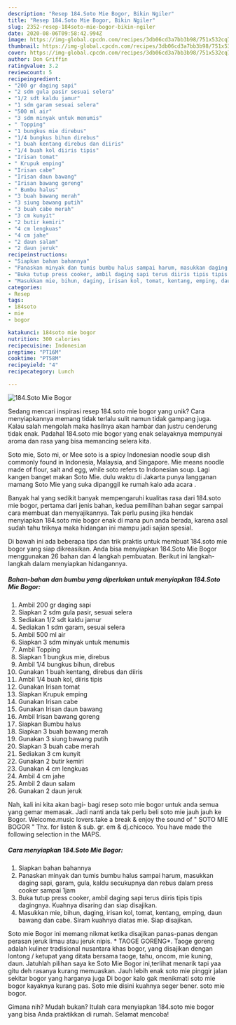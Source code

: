 ```yaml
---
description: "Resep 184.Soto Mie Bogor, Bikin Ngiler"
title: "Resep 184.Soto Mie Bogor, Bikin Ngiler"
slug: 2352-resep-184soto-mie-bogor-bikin-ngiler
date: 2020-08-06T09:58:42.994Z
image: https://img-global.cpcdn.com/recipes/3db06cd3a7bb3b98/751x532cq70/184soto-mie-bogor-foto-resep-utama.jpg
thumbnail: https://img-global.cpcdn.com/recipes/3db06cd3a7bb3b98/751x532cq70/184soto-mie-bogor-foto-resep-utama.jpg
cover: https://img-global.cpcdn.com/recipes/3db06cd3a7bb3b98/751x532cq70/184soto-mie-bogor-foto-resep-utama.jpg
author: Don Griffin
ratingvalue: 3.2
reviewcount: 5
recipeingredient:
- "200 gr daging sapi"
- "2 sdm gula pasir sesuai selera"
- "1/2 sdt kaldu jamur"
- "1 sdm garam sesuai selera"
- "500 ml air"
- "3 sdm minyak untuk menumis"
- " Topping"
- "1 bungkus mie direbus"
- "1/4 bungkus bihun direbus"
- "1 buah kentang direbus dan diiris"
- "1/4 buah kol diiris tipis"
- "Irisan tomat"
- " Krupuk emping"
- "Irisan cabe"
- "Irisan daun bawang"
- "Irisan bawang goreng"
- " Bumbu halus"
- "3 buah bawang merah"
- "3 siung bawang putih"
- "3 buah cabe merah"
- "3 cm kunyit"
- "2 butir kemiri"
- "4 cm lengkuas"
- "4 cm jahe"
- "2 daun salam"
- "2 daun jeruk"
recipeinstructions:
- "Siapkan bahan bahannya"
- "Panaskan minyak dan tumis bumbu halus sampai harum, masukkan daging sapi, garam, gula, kaldu secukupnya dan rebus dalam press cooker sampai 1jam"
- "Buka tutup press cooker, ambil daging sapi terus diiris tipis tipis dagingnya. Kuahnya disaring dan siap disajikan."
- "Masukkan mie, bihun, daging, irisan kol, tomat, kentang, emping, daun bawang dan cabe. Siram kuahnya diatas mie. Siap disajikan."
categories:
- Resep
tags:
- 184soto
- mie
- bogor

katakunci: 184soto mie bogor 
nutrition: 300 calories
recipecuisine: Indonesian
preptime: "PT16M"
cooktime: "PT58M"
recipeyield: "4"
recipecategory: Lunch

---
```



![184.Soto Mie Bogor](https://img-global.cpcdn.com/recipes/3db06cd3a7bb3b98/751x532cq70/184soto-mie-bogor-foto-resep-utama.jpg)

Sedang mencari inspirasi resep 184.soto mie bogor yang unik? Cara menyiapkannya memang tidak terlalu sulit namun tidak gampang juga. Kalau salah mengolah maka hasilnya akan hambar dan justru cenderung tidak enak. Padahal 184.soto mie bogor yang enak selayaknya mempunyai aroma dan rasa yang bisa memancing selera kita.

Soto mie, Soto mi, or Mee soto is a spicy Indonesian noodle soup dish commonly found in Indonesia, Malaysia, and Singapore. Mie means noodle made of flour, salt and egg, while soto refers to Indonesian soup. Lagi kangen banget makan Soto Mie. dulu waktu di Jakarta punya langganan mamang Soto Mie yang suka dipanggil ke rumah kalo ada acara .

Banyak hal yang sedikit banyak mempengaruhi kualitas rasa dari 184.soto mie bogor, pertama dari jenis bahan, kedua pemilihan bahan segar sampai cara membuat dan menyajikannya. Tak perlu pusing jika hendak menyiapkan 184.soto mie bogor enak di mana pun anda berada, karena asal sudah tahu triknya maka hidangan ini mampu jadi sajian spesial.


Di bawah ini ada beberapa tips dan trik praktis untuk membuat 184.soto mie bogor yang siap dikreasikan. Anda bisa menyiapkan 184.Soto Mie Bogor menggunakan 26 bahan dan 4 langkah pembuatan. Berikut ini langkah-langkah dalam menyiapkan hidangannya.

<!--inarticleads1-->

##### Bahan-bahan dan bumbu yang diperlukan untuk menyiapkan 184.Soto Mie Bogor:

1. Ambil 200 gr daging sapi
1. Siapkan 2 sdm gula pasir, sesuai selera
1. Sediakan 1/2 sdt kaldu jamur
1. Sediakan 1 sdm garam, sesuai selera
1. Ambil 500 ml air
1. Siapkan 3 sdm minyak untuk menumis
1. Ambil  Topping
1. Siapkan 1 bungkus mie, direbus
1. Ambil 1/4 bungkus bihun, direbus
1. Gunakan 1 buah kentang, direbus dan diiris
1. Ambil 1/4 buah kol, diiris tipis
1. Gunakan Irisan tomat
1. Siapkan  Krupuk emping
1. Gunakan Irisan cabe
1. Gunakan Irisan daun bawang
1. Ambil Irisan bawang goreng
1. Siapkan  Bumbu halus
1. Siapkan 3 buah bawang merah
1. Gunakan 3 siung bawang putih
1. Siapkan 3 buah cabe merah
1. Sediakan 3 cm kunyit
1. Gunakan 2 butir kemiri
1. Gunakan 4 cm lengkuas
1. Ambil 4 cm jahe
1. Ambil 2 daun salam
1. Gunakan 2 daun jeruk


Nah, kali ini kita akan bagi- bagi resep soto mie bogor untuk anda semua yang gemar memasak. Jadi nanti anda tak perlu beli soto mie jauh jauh ke Bogor. Welcome.music lovers.take a break &amp; enjoy the sound of &#34; SOTO MIE BOGOR &#34; Thx. for listen &amp; sub. gr. em &amp; dj.chicoco. You have made the following selection in the MAPS. 

<!--inarticleads2-->

##### Cara menyiapkan 184.Soto Mie Bogor:

1. Siapkan bahan bahannya
1. Panaskan minyak dan tumis bumbu halus sampai harum, masukkan daging sapi, garam, gula, kaldu secukupnya dan rebus dalam press cooker sampai 1jam
1. Buka tutup press cooker, ambil daging sapi terus diiris tipis tipis dagingnya. Kuahnya disaring dan siap disajikan.
1. Masukkan mie, bihun, daging, irisan kol, tomat, kentang, emping, daun bawang dan cabe. Siram kuahnya diatas mie. Siap disajikan.


Soto mie Bogor ini memang nikmat ketika disajikan panas-panas dengan perasan jeruk limau atau jeruk nipis. * TAOGE GORENG*. Taoge goreng adalah kuliner tradisional nusantara khas bogor, yang disajikan dengan lontong / ketupat yang ditata bersama taoge, tahu, oncom, mie kuning, daun. Jatuhlah pilihan saya ke Soto Mie Bogor ini,terlihat menarik tapi yaa gitu deh rasanya kurang memuaskan. Jauh lebih enak soto mie pinggir jalan sekitar bogor yang harganya juga Di bogor kalo gak menikmati soto mie bogor kayaknya kurang pas. Soto mie disini kuahnya seger bener. soto mie bogor. 

Gimana nih? Mudah bukan? Itulah cara menyiapkan 184.soto mie bogor yang bisa Anda praktikkan di rumah. Selamat mencoba!
